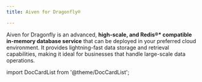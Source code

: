 ```yaml
---
title: Aiven for Dragonfly®

---
```


Aiven for Dragonfly is an advanced,
**high-scale, and Redis®\* compatible in-memory database service**
that can be deployed in your preferred cloud environment.
It provides lightning-fast data storage and retrieval capabilities, making it ideal for
businesses that handle large-scale data operations.


import DocCardList from '@theme/DocCardList';

<DocCardList />
